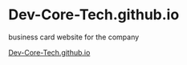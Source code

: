 # Dev-Core-Tech.github.io
business card website for the company

[  Dev-Core-Tech.github.io
](https://dev-core-tech.github.io/)
